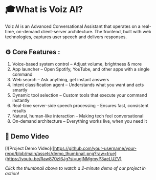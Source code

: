 # 🎓What is Voiz AI?

Voiz AI is an Advanced Conversational Assistant that operates on a real-time, on-demand client-server architecture. The frontend, built with web technologies, captures user speech and delivers responses.


## ⚙ Core Features :
1. Voice-based system control – Adjust volume, brightness & more
2. App launcher – Open Spotify, YouTube, and other apps with a single command
3. Web search – Ask anything, get instant answers
4. Intent classification agent – Understands what you want and acts smartly
5. Dynamic tool selection – Custom tools that execute your command instantly
6. Real-time server-side speech processing – Ensures fast, consistent results
7. Natural, human-like interaction – Making tech feel conversational
8. On-demand architecture – Everything works live, when you need it

## 🚀 Demo Video

[![Project Demo Video]([https://github.com/your-username/your-repo/blob/main/assets/demo_thumbnail.png?raw=true](https://youtu.be/Raw870zI6Jg?si=ugINMgmyP3aeLUZV)

*Click the thumbnail above to watch a 2-minute demo of our project in action!*


